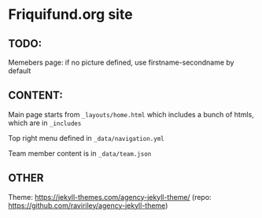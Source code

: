 # Friquifund.org site

## TODO:
Memebers page: if no picture defined, use firstname-secondname by default


## CONTENT:

Main page starts from `_layouts/home.html` which includes a bunch of htmls, which are in `_includes`

Top right menu defined in `_data/navigation.yml`

Team member content is in `_data/team.json`


## OTHER

Theme: https://jekyll-themes.com/agency-jekyll-theme/ (repo: https://github.com/raviriley/agency-jekyll-theme)



